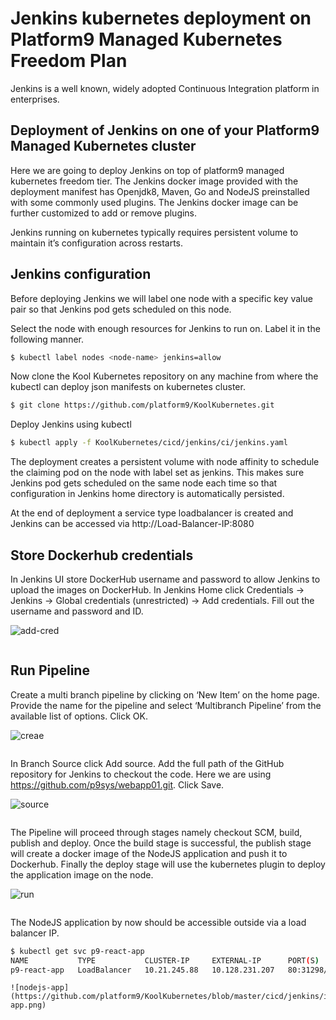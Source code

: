 # Jenkins kubernetes deployment on Platform9 Managed Kubernetes Freedom Plan

Jenkins is a well known, widely adopted Continuous Integration platform in enterprises. 

## Deployment of Jenkins on one of your Platform9 Managed Kubernetes cluster
Here we are going to deploy Jenkins on top of platform9 managed kubernetes freedom tier. The Jenkins docker image provided with the deployment manifest has Openjdk8, Maven, Go and NodeJS preinstalled with some commonly used plugins. The Jenkins docker image can be further customized to add or remove plugins.

Jenkins running on kubernetes typically requires persistent volume to maintain it’s configuration across restarts.

## Jenkins configuration
Before deploying Jenkins we will label one node with a specific key value pair so that Jenkins pod gets scheduled on this node. 

Select the node with enough resources for Jenkins to run on. Label it in the following manner. 

```bash
$ kubectl label nodes <node-name> jenkins=allow
```
Now clone the Kool Kubernetes repository on any machine from where the kubectl can deploy json manifests on kubernetes cluster.
```bash
$ git clone https://github.com/platform9/KoolKubernetes.git
```
Deploy Jenkins using kubectl
```bash
$ kubectl apply -f KoolKubernetes/cicd/jenkins/ci/jenkins.yaml
```
The deployment creates a persistent volume with node affinity to schedule the claiming pod on the node with label set as jenkins. This makes sure Jenkins pod gets scheduled on the same node each time so that configuration in Jenkins home directory is automatically persisted. 

At the end of deployment a service type loadbalancer is created and Jenkins can be accessed via http://Load-Balancer-IP:8080

## Store Dockerhub credentials
In Jenkins UI store DockerHub username and password to allow Jenkins to upload the images on DockerHub. In Jenkins Home click Credentials -> Jenkins -> Global credentials (unrestricted) -> Add credentials. Fill out the username and password and ID.

![add-cred](https://github.com/platform9/KoolKubernetes/blob/master/cicd/jenkins/images/add-cred.png)
```

```
## Run Pipeline
Create a multi branch pipeline by clicking on ‘New Item’ on the home page. Provide the name for the pipeline and select ‘Multibranch Pipeline’ from the available list of options. Click OK. 

![creae](https://github.com/platform9/KoolKubernetes/blob/master/cicd/jenkins/images/create.png)
```

```
In Branch Source click Add source. Add the full path of the GitHub repository for Jenkins to checkout the code. Here we are using https://github.com/p9sys/webapp01.git. Click Save.

![source](https://github.com/platform9/KoolKubernetes/blob/master/cicd/jenkins/images/source.png)
```

```
The Pipeline will proceed through stages namely checkout SCM, build, publish and deploy. Once the build stage is successful, the publish stage will create a docker image of the NodeJS application and push it to Dockerhub. Finally the deploy stage will use the kubernetes plugin to deploy the application image on the node. 

![run](https://github.com/platform9/KoolKubernetes/blob/master/cicd/jenkins/images/run.png)
```

```
The NodeJS application by now should be accessible outside via a load balancer IP.

```bash
$ kubectl get svc p9-react-app
NAME           TYPE           CLUSTER-IP     EXTERNAL-IP      PORT(S)        AGE
p9-react-app   LoadBalancer   10.21.245.88   10.128.231.207   80:31298/TCP   13m
```

```
![nodejs-app](https://github.com/platform9/KoolKubernetes/blob/master/cicd/jenkins/images/nodejs-app.png)
```

```
